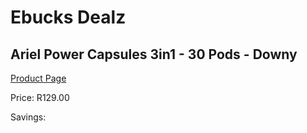
# Ebucks Dealz
## Ariel Power Capsules 3in1 - 30 Pods - Downy
[Product Page](https://www.ebucks.com/web/shop/productSelected.do?prodId=1018654978&catId=908586136)

Price: R129.00

Savings: 


	